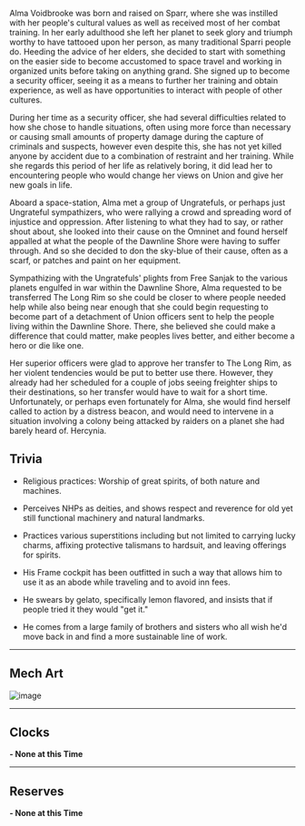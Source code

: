 Alma Voidbrooke was born and raised on Sparr, where she was instilled with her people's cultural values as well as received most of her combat training. In her early adulthood she left her planet to seek glory and triumph worthy to have tattooed upon her person, as many traditional Sparri people do. Heeding the advice of her elders, she decided to start with something on the easier side to become accustomed to space travel and working in organized units before taking on anything grand. She signed up to become a security officer, seeing it as a means to further her training and obtain experience, as well as have opportunities to interact with people of other cultures.

During her time as a security officer, she had several difficulties related to how she chose to handle situations, often using more force than necessary or causing small amounts of property damage during the capture of criminals and suspects, however even despite this, she has not yet killed anyone by accident due to a combination of restraint and her training. While she regards this period of her life as relatively boring, it did lead her to encountering people who would change her views on Union and give her new goals in life.

Aboard a space-station, Alma met a group of Ungratefuls, or perhaps just Ungrateful sympathizers, who were rallying a crowd and spreading word of injustice and oppression. After listening to what they had to say, or rather shout about, she looked into their cause on the Omninet and found herself appalled at what the people of the Dawnline Shore were having to suffer through. And so she decided to don the sky-blue of their cause, often as a scarf, or patches and paint on her equipment. 

Sympathizing with the Ungratefuls' plights from Free Sanjak to the various planets engulfed in war within the Dawnline Shore, Alma requested to be transferred The Long Rim so she could be closer to where people needed help while also being near enough that she could begin requesting to become part of a detachment of Union officers sent to help the people living within the Dawnline Shore. There, she believed she could make a difference that could matter, make peoples lives better, and either become a hero or die like one. 

Her superior officers were glad to approve her transfer to The Long Rim, as her violent tendencies would be put to better use there. However, they already had her scheduled for a couple of jobs seeing freighter ships to their destinations, so her transfer would have to wait for a short time. Unfortunately, or perhaps even fortunately for Alma, she would find herself called to action by a distress beacon, and would need to intervene in a situation involving a colony being attacked by raiders on a planet she had barely heard of. Hercynia.

## Trivia
- Religious practices: Worship of great spirits, of both nature and machines.

- Perceives NHPs as deities, and shows respect and reverence for old yet still functional machinery and natural landmarks.

- Practices various superstitions including but not limited to carrying lucky charms, affixing protective talismans to hardsuit, and leaving offerings for spirits.

- His Frame cockpit has been outfitted in such a way that allows him to use it as an abode while traveling and to avoid inn fees.

- He swears by gelato, specifically lemon flavored, and insists that if people tried it they would "get it."

- He comes from a large family of brothers and sisters who all wish he'd move back in and find a more sustainable line of work.

---
## Mech Art
![image](/mechs/Avalanche%20Fang.png)

---
## Clocks

**- None at this Time**

---
## Reserves

**- None at this Time**
